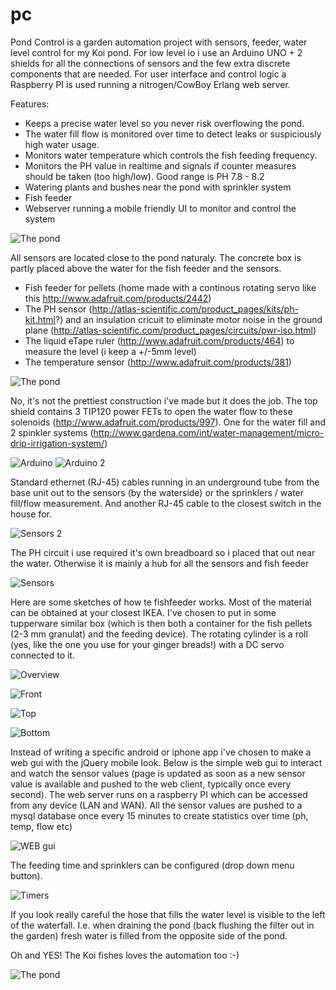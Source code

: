 pc
==

Pond Control is a garden automation project with sensors, feeder, water level control for my Koi pond. For low level io i use an Arduino UNO + 2 shields for all the connections of sensors and the few extra discrete components that are needed. For user interface and control logic a Raspberry PI is used running a nitrogen/CowBoy Erlang web server.

Features:
- Keeps a precise water level so you never risk overflowing the pond. 
- The water fill flow is monitored over time to detect leaks or suspiciously high water usage. 
- Monitors water temperature which controls the fish feeding frequency. 
- Monitors the PH value in realtime and signals if counter measures should be taken (too high/low). Good range is PH 7.8 - 8.2
- Watering plants and bushes near the pond with sprinkler system
- Fish feeder
- Webserver running a mobile friendly UI to monitor and control the system

![The pond](https://github.com/boanjo/boanjo.github.io/blob/master/pond_0.jpg?raw=true "The Pond under control")

All sensors are located close to the pond naturaly. The concrete box is partly placed above the water for the fish feeder and the sensors.
- Fish feeder for pellets (home made with a continous rotating servo like this http://www.adafruit.com/products/2442)
- The PH sensor (http://atlas-scientific.com/product_pages/kits/ph-kit.html?) and an insulation cricuit to eliminate motor noise in the ground plane (http://atlas-scientific.com/product_pages/circuits/pwr-iso.html)
- The liquid eTape ruler (http://www.adafruit.com/products/464) to measure the level (i keep a +/-5mm level) 
- The temperature sensor (http://www.adafruit.com/products/381)

![The pond](https://github.com/boanjo/boanjo.github.io/blob/master/pond_2.jpg?raw=true "Sensor location")

No, it's not the prettiest construction i've made but it does the job. The top shield contains 3 TIP120 power FETs to open the water flow to these solenoids (http://www.adafruit.com/products/997). One for the water fill and 2 spinkler systems (http://www.gardena.com/int/water-management/micro-drip-irrigation-system/)

![Arduino ](https://github.com/boanjo/boanjo.github.io/blob/master/pc_mess.jpg?raw=true "Arduino")
![Arduino 2 ](https://github.com/boanjo/boanjo.github.io/blob/master/pc_base_unit.jpg?raw=true "Base Unit")

Standard ethernet (RJ-45) cables running in an underground tube from the base unit out to the sensors (by the waterside) or the sprinklers / water fill/flow measurement. And another RJ-45 cable to the closest switch in the house for.

![Sensors 2](https://github.com/boanjo/boanjo.github.io/blob/master/pc_sensors.jpg?raw=true "Sensors 2")

The PH circuit i use required it's own breadboard so i placed that out near the water. Otherwise it is mainly a hub for all the sensors and fish feeder

![Sensors](https://github.com/boanjo/boanjo.github.io/blob/master/pc_2.jpg?raw=true "Sensors")

Here are some sketches of how te fishfeeder works. Most of the material can be obtained at your closest IKEA. I've chosen to put in some tupperware similar box (which is then both a container for the fish pellets (2-3 mm granulat) and the feeding device). The rotating cylinder is a roll (yes, like the one you use for your ginger breads!) with a DC servo connected to it.

![Overview](https://github.com/boanjo/boanjo.github.io/blob/master/pc_feeder_overview.png?raw=true "Feeder overview")

![Front](https://github.com/boanjo/boanjo.github.io/blob/master/pc_feeder_front.png?raw=true "Feeder Front")

![Top](https://github.com/boanjo/boanjo.github.io/blob/master/pc_feeder_top.png?raw=true "Feeder Top")

![Bottom](https://github.com/boanjo/boanjo.github.io/blob/master/pc_feeder_bottom.png?raw=true "Feeder Bottom")

Instead of writing a specific android or iphone app i've chosen to make a web gui with the jQuery mobile look. Below is the simple web gui to interact and watch the sensor values (page is updated as soon as a new sensor value is available and pushed to the web client, typically once every second). The web server runs on a raspberry PI which can be accessed from any device (LAN and WAN). All the sensor values are pushed to a mysql database once every 15 minutes to create statistics over time (ph, temp, flow etc)

![WEB gui](https://github.com/boanjo/boanjo.github.io/blob/master/pc_main.png?raw=true "The web gui")

The feeding time and sprinklers can be configured (drop down menu button). 

![Timers](https://github.com/boanjo/boanjo.github.io/blob/master/pc_zoom.png?raw=true "Programmable timers for feeding and sprinklers")


If you look really careful the hose that fills the water level is visible to the left of the waterfall. I.e. when draining the pond (back flushing the filter out in the garden) fresh water is filled from the opposite side of the pond.

Oh and YES! The Koi fishes loves the automation too :-)

![The pond](https://github.com/boanjo/boanjo.github.io/blob/master/pond_1.jpg?raw=true "The Pond at control")
